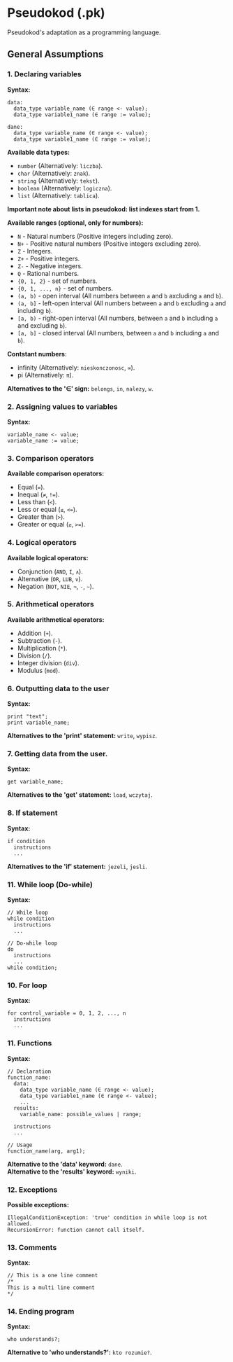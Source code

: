 # Pseudokod (.pk)
Pseudokod's adaptation as a programming language.

## General Assumptions
### 1. Declaring variables
**Syntax:**
```
data:
  data_type variable_name (∈ range <- value);
  data_type variable1_name (∈ range := value);

dane:
  data_type variable_name (∈ range <- value);
  data_type variable1_name (∈ range := value);
```

**Available data types:**
- `number` (Alternatively: `liczba`).
- `char` (Alternatively: `znak`).
- `string` (Alternatively: `tekst`).
- `boolean` (Alternatively: `logiczna`).
- `list` (Alternatively: `tablica`).

**Important note about lists in pseudokod: list indexes start from 1.**

**Available ranges (optional, only for numbers):**
- `N` - Natural numbers (Positive integers including zero).
- `N+` - Positive natural numbers (Positive integers excluding zero).
- `Z` - Integers.
- `Z+` - Positive integers.
- `Z-` - Negative integers.
- `Q` - Rational numbers.
- `{0, 1, 2}` - set of numbers.
- `{0, 1, ..., n}` - set of numbers.
- `(a, b)` - open interval (All numbers between `a` and `b` axcluding `a` and `b`).
- `(a, b]` - left-open interval (All numbers between `a` and `b` excluding `a` and including `b`).
- `[a, b)` - right-open interval (All numbers, between `a` and `b` including `a` and excluding `b`).
- `[a, b]` - closed interval (All numbers, between `a` and `b` including `a` and `b`).

**Contstant numbers**:
- infinity (Alternatively: `nieskonczonosc`, `∞`).
- pi (Alternatively: `π`).

**Alternatives to the '∈' sign:** `belongs`, `in`, `nalezy`, `w`.

### 2. Assigning values to variables
**Syntax:**
```
variable_name <- value;
variable_name := value;
```

### 3. Comparison operators
**Available comparison operators:**
- Equal (`=`).
- Inequal (`≠`, `!=`).
- Less than (`<`).
- Less or equal (`≤`, `<=`).
- Greater than (`>`).
- Greater or equal (`≥`, `>=`).

### 4. Logical operators
**Available logical operators:**
- Conjunction (`AND`, `I`, `∧`).
- Alternative (`OR`, `LUB`, `∨`).
- Negation (`NOT`, `NIE`, `¬`, `-`, `~`).

### 5. Arithmetical operators
**Available arithmetical operators:**
- Addition (`+`).
- Subtraction (`-`).
- Multiplication (`*`).
- Division (`/`).
- Integer division (`div`).
- Modulus (`mod`).

### 6. Outputting data to the user
**Syntax:**
```
print "text";
print variable_name;
```

**Alternatives to the 'print' statement:** `write`, `wypisz`.

### 7. Getting data from the user.
**Syntax:**
```
get variable_name;
```

**Alternatives to the 'get' statement:** `load`, `wczytaj`.

### 8. If statement
**Syntax:**
```
if condition
  instructions
  ...
```

**Alternatives to the 'if' statement:** `jezeli`, `jesli`.

### 11. While loop (Do-while)
**Syntax:**
```
// While loop
while condition
  instructions
  ...

// Do-while loop
do
  instructions
  ...
while condition;
```

### 10. For loop
**Syntax:**
```
for control_variable = 0, 1, 2, ..., n
  instructions
  ...
```

### 11. Functions
**Syntax:**
```
// Declaration
function_name:
  data:
    data_type variable_name (∈ range <- value);
    data_type variable1_name (∈ range <- value);
    ...
  results:
    variable_name: possible_values | range;

  instructions
  ...

// Usage
function_name(arg, arg1);
```

**Alternative to the 'data' keyword:** `dane`.<br>
**Alternative to the 'results' keyword:** `wyniki`.

### 12. Exceptions
**Possible exceptions:**
```
IllegalConditionException: 'true' condition in while loop is not allowed.
RecursionError: function cannot call itself.
```

### 13. Comments
**Syntax:**
```
// This is a one line comment
/*
This is a multi line comment
*/
```

### 14. Ending program
**Syntax:**
```
who understands?;
```

**Alternative to 'who understands?':** `kto rozumie?`.
